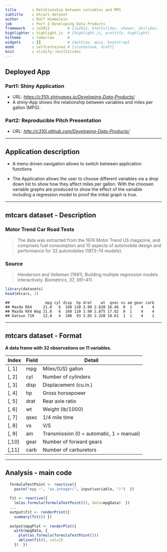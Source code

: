 ```yaml
---
title       : Relationship between variables and MPG
subtitle    : mtcars dataset
author      : Ralf Himmelein
job         : Part 2 Developing Data Products
framework   : io2012        # {io2012, html5slides, shower, dzslides, ...}
highlighter : highlight.js  # {highlight.js, prettify, highlight}
hitheme     : tomorrow      # 
widgets     : []            # {mathjax, quiz, bootstrap}
mode        : selfcontained # {standalone, draft}
knit        : slidify::knit2slides
--- 
```


## Deployed App

### Part1: Shiny Application  
- URL: *https://c310j.shinyapps.io/Developing-Data-Products/*
- A shiny-App shows the relationship between variables and miles per gallon (MPG).

### Part2: Reproducible Pitch Presentation  
- URL: *http://c310j.github.com/Developing-Data-Products/*

--- 

## Application description

- A menu driven navigation allows to switch between application functions

- The Application allows the user to choose different variables via a drop down list to show how they affect miles per gallon. With the choosen variable graphs are produced to show the effect of the variable including a regression model to proof the initial graph is true.


---

## mtcars dataset - Description

### Motor Trend Car Road Tests

> The data was extracted from the 1974 Motor Trend US magazine, and comprises fuel consumption and 10 aspects of automobile design and performance for 32 automobiles (1973–74 models).

### Source
> Henderson and Velleman (1981), Building multiple regression models interactively. Biometrics, 37, 391–411.


```r
library(datasets)
head(mtcars, 3)
```

```
##                mpg cyl disp  hp drat    wt  qsec vs am gear carb
## Mazda RX4     21.0   6  160 110 3.90 2.620 16.46  0  1    4    4
## Mazda RX4 Wag 21.0   6  160 110 3.90 2.875 17.02  0  1    4    4
## Datsun 710    22.8   4  108  93 3.85 2.320 18.61  1  1    4    1
```

---

## mtcars dataset - Format

**A data frame with 32 observations on 11 variables.**

| Index | Field | Detail |
------- | ----- | ------ |
| [, 1] | mpg | Miles/(US) gallon |
| [, 2]  | cyl | Number of cylinders |
| [, 3]	| disp | Displacement (cu.in.) |
| [, 4]	| hp | Gross horsepower |
| [, 5]	| drat | Rear axle ratio |
| [, 6]	| wt | Weight (lb/1000) |
| [, 7]	| qsec | 1/4 mile time |
| [, 8]	| vs | V/S |
| [, 9]	| am | Transmission (0 = automatic, 1 = manual) |
| [,10]	| gear | Number of forward gears |
| [,11]	| carb | Number of carburetors |

---

## Analysis - main code

```r
  formulaTextPoint <- reactive({
    paste("mpg ~", "as.integer(", input$variable, ")")  })
  
  fit <- reactive({
    lm(as.formula(formulaTextPoint()), data=mpgData)  })
  ...
  output$fit <- renderPrint({
    summary(fit()) })
  
  output$mpgPlot <- renderPlot({
    with(mpgData, {
      plot(as.formula(formulaTextPoint()))
      abline(fit(), col=2)
    })  })

```
